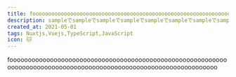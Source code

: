 ```yaml
---
title: foooooooooooooooooooooooooooooooooooooooooooooooooooooooooooooooooooooooooooooooooooooooooooooooooooooooooooooooooooo!
description: sampleでsampleでsampleでsampleでsampleでsampleでsampleでsampleでsampleでsample
created_at: 2021-05-01
tags: Nuxtjs,Vuejs,TypeScript,JavaScript
icon: 🐱
---
```


foooooooooooooooooooooooooooooooooooooooooooooooooooooooooooooooooooooooooooooooooooooooooooooooooooooooooooooooooooo
